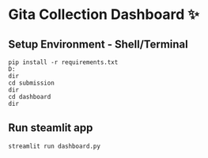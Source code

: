 # Gita Collection Dashboard ✨

## Setup Environment - Shell/Terminal
```
pip install -r requirements.txt
D:
dir
cd submission
dir
cd dashboard
dir
```

## Run steamlit app
```
streamlit run dashboard.py
```
